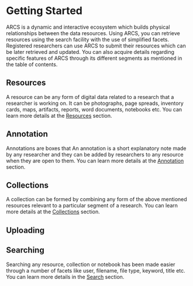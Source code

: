 Getting Started 
=============== 
ARCS is a dynamic and interactive ecosystem which builds physical relationships
between the data resources. Using ARCS, you can retrieve resources using the
search facility with the use of simplified facets. Registered researchers can
use ARCS to submit their resources which can be later retrieved and updated.
You can also acquire details regarding specific features of ARCS through its
different segments as mentioned in the table of contents.

Resources 
--------- 
A resource can be any form of digital data related to a research that a
researcher is working on. It can be photographs, page spreads, inventory cards,
maps, artifacts, reports, word documents, notebooks etc. You can learn more
details at the [Resources](about-resources) section. 

Annotation 
---------- 
Annotations are boxes that 
An annotation is a short explanatory note made by any researcher and they can
be added by researchers to any resource when they are open to them. You can
learn more details at the [Annotation](annotating) section.

Collections 
----------- 
A collection can be formed by combining any form of the above mentioned
resources relevant to a particular segment of a research. You can learn more
details at the [Collections](about-collections) section.

Uploading 
--------- 

Searching 
--------- 
Searching any resource, collection or notebook has been made easier through a
number of facets like user, filename, file type, keyword, title etc. You can
learn more details in the [Search](searching) section.
